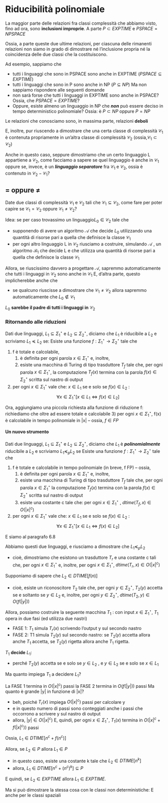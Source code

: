 
# Riducibilità polinomiale

La maggior parte delle relazioni fra classi complessità che abbiamo visto, fino ad ora, sono **inclusioni improprie**.
A parte $P\subset  EXPTIME$  e $PSPACE = NPSPACE$

Ossia, a parte queste due ultime relazioni, per ciascuna delle rimanenti relazioni non siamo in grado di dimostrare né l’inclusione propria né la coincidenza delle due classi che la costituiscono. 

Ad esempio, sappiamo che 
- tutti i linguaggi che sono in PSPACE sono anche in EXPTIME $(PSPACE \subseteq EXPTIME)$
- tutti i linguaggi che sono in P sono anche in NP $(P\subseteq  NP)$
Ma non sappiamo rispondere alle seguenti domande
- non sarà forse che tutti i linguaggi in EXPTIME sono anche in PSPACE? Ossia, che 			$PSPACE = EXPTIME$?
- Oppure, esiste almeno un linguaggio in NP che _**non**_ può essere deciso in tempo deterministico polinomiale? Ossia: è $P \subset NP$ oppure $P = NP$

Le relazioni che conosciamo sono, in massima parte, relazioni **deboli**

E, inoltre, pur riuscendo a dimostrare che una certa classe di complessità $\mathcal C_1$ è contenuta propriamente in un’altra classe di complessità $\mathcal C_2$ (ossia,$\mathcal C_1\subset\mathcal C_2$)

Anche in questo caso, seppure dimostriamo che un certo linguaggio L appartiene a $\mathcal C_2$, 
come facciamo a sapere se quel linguaggio è anche in $\mathcal C_1$ oppure se, invece, è un _**linguaggio separatore**_ fra $\mathcal C_1$ e $\mathcal C_2$, ossia è contenuto in $\mathcal C_2-\mathcal C_1$?

## $=$ oppure $\neq$

Date due classi di complessità $\mathcal C_1$ e $\mathcal C_2$ tali che $\mathcal C_1\subseteq\mathcal C_2$, come fare per poter capire se $\mathcal C_1=\mathcal C_2$ oppure $\mathcal C_1\neq\mathcal C_2$?

Idea: se per caso trovassimo un linguaggio$L_0 \in \mathcal C_2$ tale che  
- supponendo di avere un algoritmo $\mathcal A$ che decide $L_0$ utilizzando una quantità di risorse pari a quella che definisce la classe $\mathcal C_1$
- per ogni altro linguaggio L in $\mathcal C_2$ riusciamo a costruire, simulando $\mathcal A$ , un algoritmo $\mathcal B_1$ che decide L e che utilizza una quantità di risorse pari a quella che definisce la classe $\mathcal C_1$

Allora, se riuscissimo davvero a progettare $\mathcal A$, sapremmo automaticamente che tutti i linguaggi in $\mathcal C_2$ sono anche in $\mathcal C_1$ 
E, d’altra parte, questo implicherebbe anche che
- se qualcuno riuscisse a dimostrare che $\mathcal C_1\neq\mathcal C_2$ allora sapremmo automaticamente che $L_0\not\in\mathcal C_1$ 
 
$L_0$ **sarebbe il padre di tutti i linguaggi in** $\mathcal C_2$

### Ritornando alle riduzioni

Dati due linguaggi, $L_1\subseteq\Sigma_1^\star$  e $L_2\subseteq\Sigma_2^\star$,  diciamo che $L_1$ è riducibile a $L_2$ e scriviamo $L_1\preceq  L_2$ se:
Esiste una funzione $f :\Sigma_1^\star\to\Sigma_2^\star$ tale che
1) f è totale e calcolabile, 
	1) è definita per ogni parola $x\in\Sigma_1^\star$ e, inoltre, 
	2) esiste una macchina di Turing di tipo trasduttore $T_f$ tale che, per ogni parola $x\in\Sigma_1^\star$, la computazione $T_f (x)$ termina con la parola $f(x)\in\Sigma_2^\star$ scritta sul nastro di output
2) per ogni $x\in\Sigma_1^\star$ vale che: $x \in L_1$ se e solo se $f(x)\in  L_2$ :
$$\forall x\in\Sigma_1^\star [ x \in L_1\iff   f(x)\in  L_2 ]$$

Ora, aggiungiamo una piccola richiesta alla funzione di riduzione f: richiediamo che
oltre ad essere totale e calcolabile
3) per ogni $x\in\Sigma_1^\star$, f(x) è calcolabile in tempo polinomiale in |x| – ossia, $f\in FP$

#### Un nuovo strumento

Dati due linguaggi, $L_1\subseteq\Sigma_1^\star$  e $L_2\subseteq\Sigma_2^\star$, diciamo che 
$L_1$ è _**polinomialmente**_ riducibile a $L_2$ e scriviamo $L_1 \preceq_p L_2$  se
Esiste una funzione $f :\Sigma_1^\star\to\Sigma_2^\star$ tale che
1) f è totale e calcolabile in tempo polinomiale (in breve, f  FP) – ossia, 
	1) è definita per ogni parola $x\in\Sigma_1^\star$ e, inoltre, 
	2) esiste una macchina di Turing di tipo trasduttore $T_f$ tale che, per ogni parola $x\in\Sigma_1^\star$ la computazione $T_f (x)$ termina con la parola $f(x)\in\Sigma_2^\star$ scritta sul nastro di output
	3) esiste una costante c tale che: per ogni $x\in\Sigma_1^\star$ , $dtime(T_f,x)\in  O(|x|^c )$
2) per ogni $x\in\Sigma_1^\star$ vale che: $x \in L_1$ se e solo se $f(x)\in  L_2$ :
$$\forall x\in\Sigma_1^\star [ x \in L_1\iff   f(x)\in  L_2 ]$$

E siamo al paragrafo 6.8

Abbiamo questi due linguaggi, e riusciamo a dimostrare che $L_1 \preceq_p L_2$ 
- cioè, dimostriamo che esistono un trasduttore $T_r$ e una costante c tali che, per ogni $x\in\Sigma_1^\star$ e, inoltre, per ogni $x\in\Sigma_1^\star$, $dtime(T_r,x)\in  O(|x|^c )$

Supponiamo di sapere che $L_2 \in DTIME[ f(n) ]$
- cioè, esiste un riconoscitore $T_2$ tale che, per ogni $y\in\Sigma_2^\star$, $T_2(y)$ accetta se e soltanto se $y \in L_2$  e, inoltre, per ogni $y\in\Sigma_2^\star$, $dtime(T_2, y) \in O( f (|y|) )$  

Allora, possiamo costruire la seguente macchina $T_1$ : con input $x\in\Sigma_1^\star$, $T_1$ opera in due fasi (ed utilizza due nastri)
- FASE 1: $T_1$ simula $T_r(x)$ scrivendo l’output y sul secondo nastro
- FASE 2: T1 simula $T_2(y)$ sul secondo nastro: se $T_2(y)$ accetta allora anche $T_1$ accetta, se $T_2(y)$ rigetta allora anche $T_1$ rigetta. 

$T_1$ **decide** $L_1$: 
- perché $T_2(y)$ accetta se e solo se $y\in  L_2$ , e $y\in  L_2$ se e solo se $x\in  L_1$ 

Ma quanto impiega $T_1$ a decidere $L_1$?

La FASE 1 termina in $O(|x|^c )$ passi
la FASE 2 termina in $O( f(|y|) )$ passi
Ma quanto è grande |y| in funzione di |x|?
- beh, poiché $T_r(x)$ impiega $O(|x|^c )$ passi per calcolare y
- e in questo numero di passi sono conteggiati anche i passi che occorrono a scrivere y sul nastro di output
- allora, $|y|\in  O(|x|^c )$
E, quindi, per ogni $x\in\Sigma_1^\star$, $T_1(x)$ termina in $O(|x|^c + f(|x|^c ))$ passi 

Ossia, $L_1\in  DTIME[ n^c + f( n^c ) ]$

Allora, se $L_2\in P$ allora $L_1\in  P$
- in questo caso, esiste una costante k tale che $L_2\in  DTIME[ n^k  ]$
- allora, $L_1\in  DTIME[ n^c + ( n^c )^k ]\subseteq P$

E quindi, se $L_2\in EXPTIME$ allora $L_1\in  EXPTIME$.

Ma si può dimostrare la stessa cosa con le classi non deterministiche:
E anche per le classi spaziali

